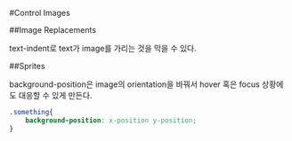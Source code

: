 #Control Images

##Image Replacements

text-indent로 text가 image를 가리는 것을 막을 수 있다. 

##Sprites

background-position은 image의 orientation을 바꿔서 hover 혹은 focus 상황에도 대응할 수 있게 만든다. 

```css
.something{
	background-position: x-position y-position;	
}
```
